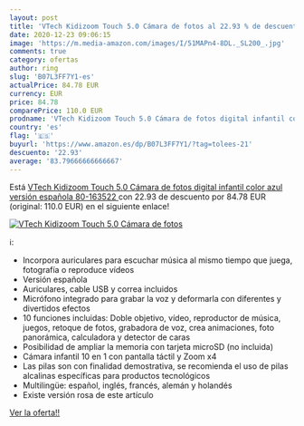 ```yaml
---
layout: post
title: 'VTech Kidizoom Touch 5.0 Cámara de fotos al 22.93 % de descuento'
date: 2020-12-23 09:06:15
image: 'https://m.media-amazon.com/images/I/51MAPn4-8DL._SL200_.jpg'
comments: true
category: ofertas
author: ring
slug: 'B07L3FF7Y1-es'
actualPrice: 84.78 EUR
currency: EUR
price: 84.78
comparePrice: 110.0 EUR
prodname: 'VTech Kidizoom Touch 5.0 Cámara de fotos digital infantil color azul versión española  80-163522 '
country: 'es'
flag: '🇪🇸'
buyurl: 'https://www.amazon.es/dp/B07L3FF7Y1/?tag=tolees-21'
descuento: '22.93'
average: '83.79666666666667'
---
```


Está [VTech Kidizoom Touch 5.0 Cámara de fotos digital infantil color azul versión española  80-163522 ](https://www.amazon.es/dp/B07L3FF7Y1/?tag=tolees-21) con 22.93 de descuento por 84.78 EUR (original: 110.0 EUR) en el siguiente enlace!

[![VTech Kidizoom Touch 5.0 Cámara de fotos](https://m.media-amazon.com/images/I/51MAPn4-8DL._SL200_.jpg)](https://www.amazon.es/dp/B07L3FF7Y1/?tag=tolees-21)

ℹ️:

- Incorpora auriculares para escuchar música al mismo tiempo que juega, fotografía o reproduce vídeos
- Versión española
- Auriculares, cable USB y correa incluidos
- Micrófono integrado para grabar la voz y deformarla con diferentes y divertidos efectos
- 10 funciones incluidas: Doble objetivo, vídeo, reproductor de música, juegos, retoque de fotos, grabadora de voz, crea animaciones, foto panorámica, calculadora y detector de caras
- Posibilidad de ampliar la memoria con tarjeta microSD (no incluida)
- Cámara infantil 10 en 1 con pantalla táctil y Zoom x4
- Las pilas son con finalidad demostrativa, se recomienda el uso de pilas alcalinas específicas para productos tecnológicos
- Multilingüe: español, inglés, francés, alemán y holandés
- Existe versión rosa de este artículo

[Ver la oferta!!](https://www.amazon.es/dp/B07L3FF7Y1/?tag=tolees-21)
